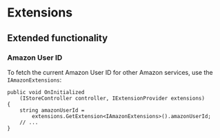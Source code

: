 # Extensions

## Extended functionality

### Amazon User ID

To fetch the current Amazon User ID for other Amazon services, use the `IAmazonExtensions`:

````
public void OnInitialized
    (IStoreController controller, IExtensionProvider extensions)
{
    string amazonUserId =
        extensions.GetExtension<IAmazonExtensions>().amazonUserId;
    // ...
}
````
